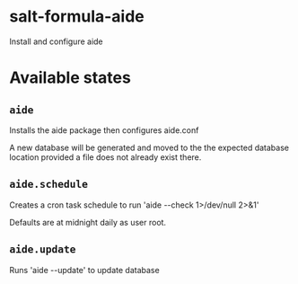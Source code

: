 # salt-formula-aide
Install and configure aide

Available states
================

``aide``
------------

Installs the aide package then configures aide.conf

A new database will be generated and moved to the the expected database location provided a file does not already exist there.

``aide.schedule``
------------

Creates a cron task schedule to run 'aide --check 1>/dev/null 2>&1'

Defaults are at midnight daily as user root.

``aide.update``
------------

Runs 'aide --update' to update database
